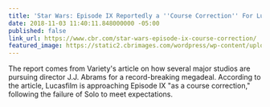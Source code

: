 ```yaml
---
title: 'Star Wars: Episode IX Reportedly a ''Course Correction'' For Lucasfilm'
date: 2018-11-03 11:40:11.848000000 -05:00
published: false
link_url: https://www.cbr.com/star-wars-episode-ix-course-correction/
featured_image: https://static2.cbrimages.com/wordpress/wp-content/uploads/2018/08/J.J.-Abrams-Star-Wars-Episode-IX.jpg
---
```


The report comes from Variety's article on how several major studios are pursuing director J.J. Abrams for a record-breaking megadeal. According to the article, Lucasfilm is approaching Episode IX "as a course correction," following the failure of Solo to meet expectations.